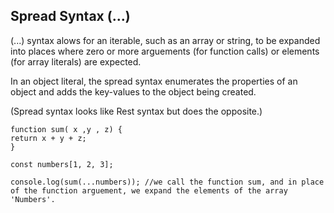 ## Spread Syntax (...)
(...) syntax alows for an iterable, such as an array or string, to be expanded into places where zero or more arguements (for function calls) or elements (for array literals) are expected.

In an object literal, the spread syntax enumerates the properties of an object and adds the key-values to the object being created.

(Spread syntax looks like Rest syntax but does the opposite.)


```
function sum( x ,y , z) {
return x + y + z;
}

const numbers[1, 2, 3];

console.log(sum(...numbers)); //we call the function sum, and in place of the function arguement, we expand the elements of the array 'Numbers'.

```
